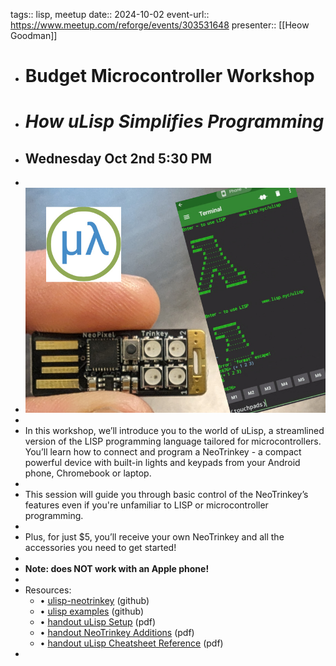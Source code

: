 tags:: lisp, meetup
date:: 2024-10-02
event-url:: https://www.meetup.com/reforge/events/303531648
presenter:: [[Heow Goodman]]

- # Budget Microcontroller Workshop
- # *How uLisp Simplifies Programming*
- ## Wednesday Oct 2nd 5:30 PM
-
- ![Budget Microcontrollers](../assets/BudgetMicrocontrollers.jpg)
-
- In this workshop, we’ll introduce you to the world of uLisp, a streamlined version of the LISP 
  programming language tailored for microcontrollers. You’ll learn how to connect and program a NeoTrinkey - a compact powerful device with built-in lights and keypads from your Android phone, Chromebook or laptop.
-
- This session will guide you through basic control of the NeoTrinkey’s features even if you're unfamiliar to LISP or microcontroller programming.
-
- Plus, for just $5, you’ll receive your own NeoTrinkey and all the accessories you need to get started!
-
- **Note: does NOT work with an Apple phone!**
-
- Resources:
	- • [ulisp-neotrinkey](https://github.com/functional-sc/ulisp-neotrinkey) (github)
	- • [ulisp examples](https://github.com/functional-sc/ulisp-neotrinkey/tree/master/examples) (github)
	- • [handout uLisp Setup](../assets/uLisp-handout-setup_1728917338847_0.pdf) (pdf)
	- • [handout NeoTrinkey Additions](../assets/uLisp-handout-NeoTrinkey-reference_1728917377897_0.pdf) (pdf)
	- • [handout uLisp Cheatsheet Reference](../assets/uLisp-handout-cheatsheet_1728917418317_0.pdf) (pdf)
-